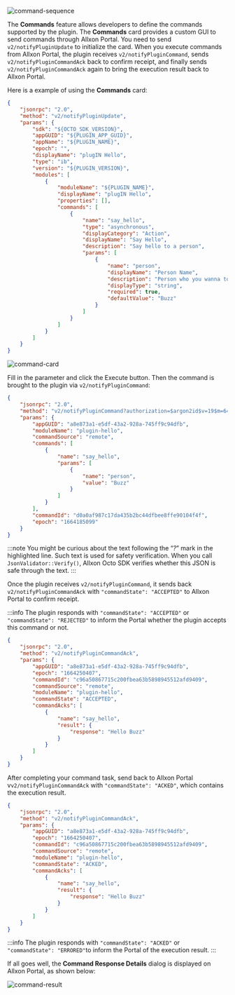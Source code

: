 ![command-sequence](../_img/command-sequence.png)

The **Commands** feature allows developers to define the commands supported by the plugin. The **Commands** card provides a custom GUI to send commands through Allxon Portal. You need to send `v2/notifyPluginUpdate` to initialize the card. When you execute commands from Allxon Portal, the plugin receives `v2/notifyPluginCommand`, sends `v2/notifyPluginCommandAck` back to confirm receipt, and finally sends `v2/notifyPluginCommandAck` again to bring the execution result back to Allxon Portal.


Here is a example of using the **Commands** card:

```json {17-35} 
{
    "jsonrpc": "2.0",
    "method": "v2/notifyPluginUpdate",
    "params": {
        "sdk": "${OCTO_SDK_VERSION}",
        "appGUID": "${PLUGIN_APP_GUID}",
        "appName": "${PLUGIN_NAME}",
        "epoch": "",
        "displayName": "plugIN Hello",
        "type": "ib",
        "version": "${PLUGIN_VERSION}",
        "modules": [
            {
                "moduleName": "${PLUGIN_NAME}",
                "displayName": "plugIN Hello",
                "properties": [],
                "commands": [
                    {
                        "name": "say_hello",
                        "type": "asynchronous",
                        "displayCategory": "Action",
                        "displayName": "Say Hello",
                        "description": "Say hello to a person",
                        "params": [
                            {
                                "name": "person",
                                "displayName": "Person Name",
                                "description": "Person who you wanna to say hello",
                                "displayType": "string",
                                "required": true,
                                "defaultValue": "Buzz"
                            }
                        ]
                    }
                ]
            }
        ]
    }
}
```

![command-card](../_img/command-card.png)

Fill in the parameter and click the Execute button. Then the command is brought to the plugin via `v2/notifyPluginCommand`:


```json {3}
{
    "jsonrpc": "2.0",
    "method": "v2/notifyPluginCommand?authorization=$argon2id$v=19$m=64,t=16,p=8$YnFaWiIoX1ckSmE9Tkp5YQ$XLS6riVCcBj/EUr5lYnJ8Q",
    "params": {
        "appGUID": "a8e873a1-e5df-43a2-928a-745ff9c94dfb",
        "moduleName": "plugin-hello",
        "commandSource": "remote",
        "commands": [
            {
                "name": "say_hello",
                "params": [
                    {
                        "name": "person",
                        "value": "Buzz"
                    }
                ]
            }
        ],
        "commandId": "d0a0af987c17da435b2bc44dfbee8ffe90104f4f",
        "epoch": "1664185099"
    }
}
```

:::note
You might be curious about the text following the “*?*” mark in the highlighted line. Such text is used for safety verification. When you call `JsonValidator::Verify()`, Allxon Octo SDK verifies whether this JSON is safe through the text.
:::

Once the plugin receives `v2/notifyPluginCommand`, it sends back `v2/notifyPluginCommandAck` with `"commandState": "ACCEPTED"` to Allxon Portal to confirm receipt.

:::info
The plugin responds with `"commandState": "ACCEPTED"` or `"commandState": "REJECTED"` to inform the Portal whether the plugin accepts this command or not.


```json {10}
{
    "jsonrpc": "2.0",
    "method": "v2/notifyPluginCommandAck",
    "params": {
        "appGUID": "a8e873a1-e5df-43a2-928a-745ff9c94dfb",
        "epoch": "1664250407",
        "commandId": "c96a50867715c200fbea63b5898945512afd9409",
        "commandSource": "remote",
        "moduleName": "plugin-hello",
        "commandState": "ACCEPTED",
        "commandAcks": [
            {
                "name": "say_hello",
                "result": {
                    "response": "Hello Buzz"
                }
            }
        ]
    }
}
```

After completing your command task, send back to Allxon Portal v`v2/notifyPluginCommandAck` with `"commandState": "ACKED"`, which contains the execution result.

```json {10}
{
    "jsonrpc": "2.0",
    "method": "v2/notifyPluginCommandAck",
    "params": {
        "appGUID": "a8e873a1-e5df-43a2-928a-745ff9c94dfb",
        "epoch": "1664250407",
        "commandId": "c96a50867715c200fbea63b5898945512afd9409",
        "commandSource": "remote",
        "moduleName": "plugin-hello",
        "commandState": "ACKED",
        "commandAcks": [
            {
                "name": "say_hello",
                "result": {
                    "response": "Hello Buzz"
                }
            }
        ]
    }
}
```

:::info
The plugin responds with `"commandState": "ACKED"` or `"commandState": "ERRORED"`to inform the Portal of the execution result.
:::

If all goes well, the **Command Response Details** dialog is displayed on Allxon Portal, as shown below:

![command-result](../_img/command-result.png)

